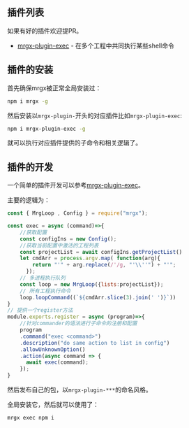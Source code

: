 


## 插件列表

如果有好的插件欢迎提PR。

- [mrgx-plugin-exec](https://github.com/brizer/mrgx-plugin-exec) - 在多个工程中共同执行某些shell命令



## 插件的安装

首先确保mrgx被正常全局安装过：

``` bash
npm i mrgx -g
```

然后安装以`mrgx-plugin-`开头的对应插件比如`mrgx-plugin-exec`:

``` bash
npm i mrgx-plugin-exec -g
```

就可以执行对应插件提供的子命令和相关逻辑了。

## 插件的开发

一个简单的插件开发可以参考[mrgx-plugin-exec](https://github.com/brizer/mrgx-plugin-exec)。


主要的逻辑为：



``` js
const { MrgLoop , Config } = require("mrgx");

const exec = async (command)=>{
    //获取配置
    const configIns = new Config();
    //获取当前配置中激活的工程列表
    const projectList = await configIns.getProjectList()
    let cmdArr = process.argv.map( function(arg){
        return "'" + arg.replace(/'/g, "'\\''") + "'";
      });
    // 多进程执行队列
    const loop = new MrgLoop({lists:projectList});
    // 所有工程执行命令
    loop.loopCommand((`${cmdArr.slice(3).join(' ')}`))
}
// 提供一个register方法
module.exports.register = async (program)=>{
    //针对commander的语法进行子命令的注册和配置
    program
    .command("exec <command>")
    .description("do same action to list in config")
    .allowUnknownOption()
    .action(async command => {
      await exec(command);
    });
}

```

然后发布自己的包，以`mrgx-plugin-***`的命名风格。

全局安装它，然后就可以使用了：

``` bash
mrgx exec npm i
```
